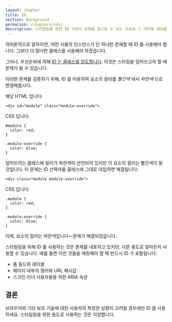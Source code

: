 ```yaml
---
layout: chapter
title: ID
section: Background
permalink: /chapters/ids/
description: 스타일링을 위한 ID 사용이 문제를 일으킬 수 있는 이유와 그 대안을 배워봅니다.
---
```


의미론적으로 말하자면, 어떤 사물의 인스턴스가 단 하나만 존재할 때 ID 를 사용해야 합니다. 그보다 더 많다면 클래스를 사용해야 하겠습니다.

그러나, 우선순위에 의해 [ID 는 클래스를 압도합니다](http://www.w3.org/TR/css3-selectors/#specificity). 이것은 스타일을 덮어쓰고자 할 때 문제가 될 수 있습니다.

이러한 문제를 검증하기 위해, ID 를 이용하여 요소의 컬러를 _빨간색_ 에서 _파란색_ 으로 변경해봅시다.

해당 HTML 입니다:

    <div id="module" class="module-override">

CSS 입니다:

    #module {
      color: red;
    }

    .module-override {
      color: blue;
    }

덮어쓰려는 클래스에 컬러가 파란색이 선언되어 있지만 이 요소의 컬러는 빨간색이 될 것입니다. 이 문제는 ID 선택자를 클래스에 그대로 대입하면 해결됩니다:

    <div class="module module-override">

CSS 입니다:

    .module {
      color: red;
    }

    .module-override {
      color: blue;
    }

이제, 요소의 컬러는 파란색입니다&mdash;문제가 해결되었습니다.

스타일링을 위해 ID 를 사용하는 것은 문제를 내포하고 있지만, 다른 용도로 얼마든지 사용할 수 있습니다. 예를 들면 이런 것들을 매칭해야 할 때 반드시 ID 가 포함됩니다:

* 폼 필드와 레이블
* 페이지 내부의 앵커와 URL 해시값
* 스크린 리더 사용자들을 위한 ARIA 속성

## 결론

브라우저와 기타 보조 기술에 대한 사용자의 특정한 상황이 고려될 경우에만 ID 를 사용하세요. 스타일링을 위한 용도로 사용하는 것은 지양합니다.
